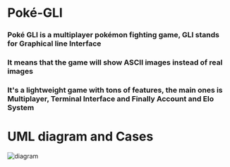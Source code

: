 # Poké-GLI 

### Poké GLI is a multiplayer pokémon fighting game, GLI stands for Graphical line Interface
### It means that the game will show ASCII images instead of real images
### It's a lightweight game with tons of features, the main ones is Multiplayer, Terminal Interface and Finally Account and Elo System



# UML diagram and Cases
![diagram](https://github.com/user-attachments/assets/7138a0e6-96ac-4697-98bf-5a3480853c06)
